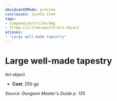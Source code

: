 ```yaml
---
obsidianUIMode: preview
cssclasses: json5e-item
tags:
- compendium/src/5e/dmg
- ttrpg-cli/item/wealth/art-object
aliases: 
- "Large well-made tapestry"
---
```

# Large well-made tapestry
*Art object*  

- **Cost**: 250 gp

*Source: Dungeon Master's Guide p. 135*